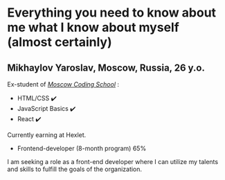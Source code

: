 # Everything you need to know about me what I know about myself (almost certainly)

## Mikhaylov Yaroslav, Moscow, Russia, 26 y.o.

Ex-student of [_Moscow Coding School_](https://moscoding.ru/) :
* HTML/CSS ✔️
* JavaScript Basics ✔️
* React ✔️

Currently earning at Hexlet.
* Frontend-developer (8-month program) 65%

I am seeking a role as a front-end developer where I can utilize my talents and skills to fulfill the goals of the organization.
